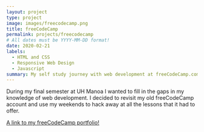 ```yaml
---
layout: project
type: project
image: images/freecodecamp.png
title: freeCodeCamp
permalink: projects/freecodecamp
# All dates must be YYYY-MM-DD format!
date: 2020-02-21
labels:
  - HTML and CSS
  - Responsive Web Design
  - Javascript
summary: My self study journey with web development at freeCodeCamp.com during my final semester at UH Manoa. In it I completed various Codepen projects.
---
```



During my final semester at UH Manoa I wanted to fill in the gaps in my knowledge of web development. I decided to revisit my old freeCodeCamp account and use my weekends to hack away at all the lessons that it had to offer.


<a href="https://www.freecodecamp.org/willardperalta">A link to my freeCodeCamp portfolio!</a>

